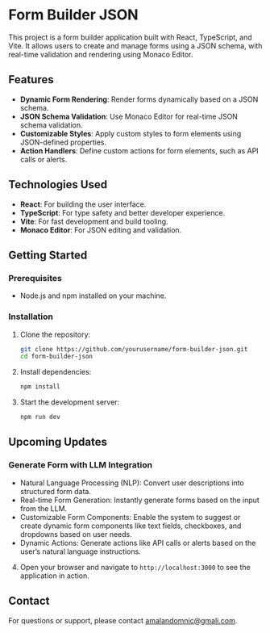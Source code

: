 # Form Builder JSON

This project is a form builder application built with React, TypeScript, and Vite. It allows users to create and manage forms using a JSON schema, with real-time validation and rendering using Monaco Editor.

## Features

- **Dynamic Form Rendering**: Render forms dynamically based on a JSON schema.
- **JSON Schema Validation**: Use Monaco Editor for real-time JSON schema validation.
- **Customizable Styles**: Apply custom styles to form elements using JSON-defined properties.
- **Action Handlers**: Define custom actions for form elements, such as API calls or alerts.

## Technologies Used

- **React**: For building the user interface.
- **TypeScript**: For type safety and better developer experience.
- **Vite**: For fast development and build tooling.
- **Monaco Editor**: For JSON editing and validation.

## Getting Started

### Prerequisites

- Node.js and npm installed on your machine.

### Installation

1. Clone the repository:

   ```bash
   git clone https://github.com/yourusername/form-builder-json.git
   cd form-builder-json
   ```

2. Install dependencies:

   ```bash
   npm install
   ```

3. Start the development server:

   ```bash
   npm run dev
   ```

## Upcoming Updates
### Generate Form with LLM Integration

- Natural Language Processing (NLP): Convert user descriptions into structured form data.
- Real-time Form Generation: Instantly generate forms based on the input from the LLM.
- Customizable Form Components: Enable the system to suggest or create dynamic form components like text fields, checkboxes, and dropdowns based on user needs.
- Dynamic Actions: Generate actions like API calls or alerts based on the user’s natural language instructions.

4. Open your browser and navigate to `http://localhost:3000` to see the application in action.

## Contact

For questions or support, please contact [amalandomnic@gmali.com](mailto:amalandomnic@gmail.com).